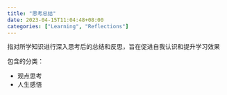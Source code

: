 ```yaml
---
title: "思考总结"
date: 2023-04-15T11:04:48+08:00
categories: ["Learning", "Reflections"]
---
```


指对所学知识进行深入思考后的总结和反思，旨在促进自我认识和提升学习效果

包含的分类：

* 观点思考
* 人生感悟